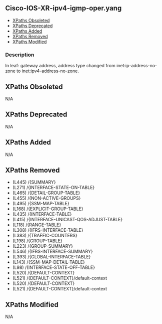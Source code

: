 ## Cisco-IOS-XR-ipv4-igmp-oper.yang

- [XPaths Obsoleted](#xpaths-obsoleted)
- [XPaths Deprecated](#xpaths-deprecated)
- [XPaths Added](#xpaths-added)
- [XPaths Removed](#xpaths-removed)
- [XPaths Modified](#xpaths-modified)

### Description

In leaf: gateway address, address type changed from inet:ip-address-no-zone to inet:ipv4-address-no-zone.

## XPaths Obsoleted

N/A

## XPaths Deprecated

N/A

## XPaths Added

N/A

## XPaths Removed

- (L445)	/{SUMMARY}
- (L271)	/{INTERFACE-STATE-ON-TABLE}
- (L465)	/{DETAIL-GROUP-TABLE}
- (L455)	/{NON-ACTIVE-GROUPS}
- (L495)	/{SSM-MAP-TABLE}
- (L168)	/{EXPLICIT-GROUP-TABLE}
- (L435)	/{INTERFACE-TABLE}
- (L415)	/{INTERFACE-UNICAST-QOS-ADJUST-TABLE}
- (L118)	/{RANGE-TABLE}
- (L308)	/{IFRS-INTERFACE-TABLE}
- (L383)	/{TRAFFIC-COUNTERS}
- (L198)	/{GROUP-TABLE}
- (L223)	/{GROUP-SUMMARY}
- (L546)	/{IFRS-INTERFACE-SUMMARY}
- (L393)	/{GLOBAL-INTERFACE-TABLE}
- (L143)	/{SSM-MAP-DETAIL-TABLE}
- (L98)	/{INTERFACE-STATE-OFF-TABLE}
- (L520)	/{DEFAULT-CONTEXT}
- (L521)	/{DEFAULT-CONTEXT}/default-context
- (L520)	/{DEFAULT-CONTEXT}
- (L521)	/{DEFAULT-CONTEXT}/default-context

## XPaths Modified

N/A

